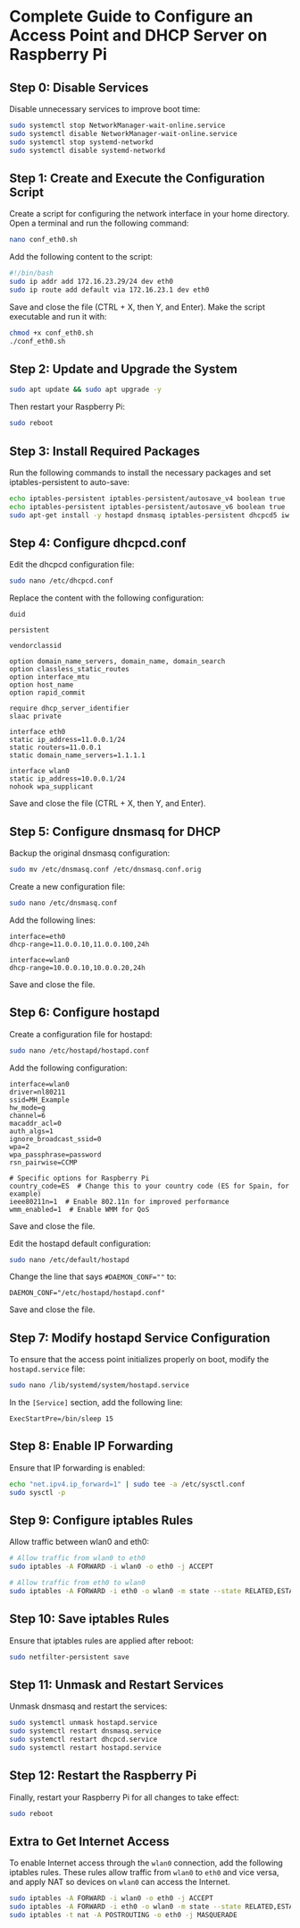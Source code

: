 # Complete Guide to Configure an Access Point and DHCP Server on Raspberry Pi

## Step 0: Disable Services
Disable unnecessary services to improve boot time:
```bash
sudo systemctl stop NetworkManager-wait-online.service
sudo systemctl disable NetworkManager-wait-online.service
sudo systemctl stop systemd-networkd
sudo systemctl disable systemd-networkd
```

## Step 1: Create and Execute the Configuration Script
Create a script for configuring the network interface in your home directory. Open a terminal and run the following command:
```bash
nano conf_eth0.sh
```
Add the following content to the script:
```bash
#!/bin/bash
sudo ip addr add 172.16.23.29/24 dev eth0
sudo ip route add default via 172.16.23.1 dev eth0
```
Save and close the file (CTRL + X, then Y, and Enter). Make the script executable and run it with:
```bash
chmod +x conf_eth0.sh
./conf_eth0.sh
```

## Step 2: Update and Upgrade the System
```bash
sudo apt update && sudo apt upgrade -y
```
Then restart your Raspberry Pi:
```bash
sudo reboot
```

## Step 3: Install Required Packages
Run the following commands to install the necessary packages and set iptables-persistent to auto-save:
```bash
echo iptables-persistent iptables-persistent/autosave_v4 boolean true | sudo debconf-set-selections
echo iptables-persistent iptables-persistent/autosave_v6 boolean true | sudo debconf-set-selections
sudo apt-get install -y hostapd dnsmasq iptables-persistent dhcpcd5 iw
```

## Step 4: Configure dhcpcd.conf
Edit the dhcpcd configuration file:
```bash
sudo nano /etc/dhcpcd.conf
```
Replace the content with the following configuration:
```plaintext
duid

persistent

vendorclassid

option domain_name_servers, domain_name, domain_search
option classless_static_routes
option interface_mtu
option host_name
option rapid_commit

require dhcp_server_identifier
slaac private

interface eth0
static ip_address=11.0.0.1/24
static routers=11.0.0.1
static domain_name_servers=1.1.1.1

interface wlan0
static ip_address=10.0.0.1/24
nohook wpa_supplicant
```
Save and close the file (CTRL + X, then Y, and Enter).

## Step 5: Configure dnsmasq for DHCP
Backup the original dnsmasq configuration:
```bash
sudo mv /etc/dnsmasq.conf /etc/dnsmasq.conf.orig
```
Create a new configuration file:
```bash
sudo nano /etc/dnsmasq.conf
```
Add the following lines:
```plaintext
interface=eth0                   
dhcp-range=11.0.0.10,11.0.0.100,24h 

interface=wlan0  
dhcp-range=10.0.0.10,10.0.0.20,24h
```
Save and close the file.

## Step 6: Configure hostapd
Create a configuration file for hostapd:
```bash
sudo nano /etc/hostapd/hostapd.conf
```
Add the following configuration:
```plaintext
interface=wlan0
driver=nl80211
ssid=MH_Example
hw_mode=g
channel=6
macaddr_acl=0
auth_algs=1
ignore_broadcast_ssid=0
wpa=2
wpa_passphrase=password
rsn_pairwise=CCMP

# Specific options for Raspberry Pi
country_code=ES  # Change this to your country code (ES for Spain, for example)
ieee80211n=1  # Enable 802.11n for improved performance
wmm_enabled=1  # Enable WMM for QoS
```
Save and close the file.

Edit the hostapd default configuration:
```bash
sudo nano /etc/default/hostapd
```
Change the line that says `#DAEMON_CONF=""` to:
```plaintext
DAEMON_CONF="/etc/hostapd/hostapd.conf"
```
Save and close the file.

## Step 7: Modify hostapd Service Configuration
To ensure that the access point initializes properly on boot, modify the `hostapd.service` file:
```bash
sudo nano /lib/systemd/system/hostapd.service
```
In the `[Service]` section, add the following line:
```plaintext
ExecStartPre=/bin/sleep 15
```

## Step 8: Enable IP Forwarding
Ensure that IP forwarding is enabled:
```bash
echo "net.ipv4.ip_forward=1" | sudo tee -a /etc/sysctl.conf
sudo sysctl -p
```

## Step 9: Configure iptables Rules
Allow traffic between wlan0 and eth0:
```bash
# Allow traffic from wlan0 to eth0
sudo iptables -A FORWARD -i wlan0 -o eth0 -j ACCEPT

# Allow traffic from eth0 to wlan0
sudo iptables -A FORWARD -i eth0 -o wlan0 -m state --state RELATED,ESTABLISHED -j ACCEPT
```

## Step 10: Save iptables Rules
Ensure that iptables rules are applied after reboot:
```bash
sudo netfilter-persistent save
```

## Step 11: Unmask and Restart Services
Unmask dnsmasq and restart the services:
```bash
sudo systemctl unmask hostapd.service
sudo systemctl restart dnsmasq.service
sudo systemctl restart dhcpcd.service
sudo systemctl restart hostapd.service
```

## Step 12: Restart the Raspberry Pi
Finally, restart your Raspberry Pi for all changes to take effect:
```bash
sudo reboot
```

## Extra to Get Internet Access
To enable Internet access through the `wlan0` connection, add the following iptables rules. These rules allow traffic from `wlan0` to `eth0` and vice versa, and apply NAT so devices on `wlan0` can access the Internet.
```bash
sudo iptables -A FORWARD -i wlan0 -o eth0 -j ACCEPT
sudo iptables -A FORWARD -i eth0 -o wlan0 -m state --state RELATED,ESTABLISHED -j ACCEPT
sudo iptables -t nat -A POSTROUTING -o eth0 -j MASQUERADE
```
